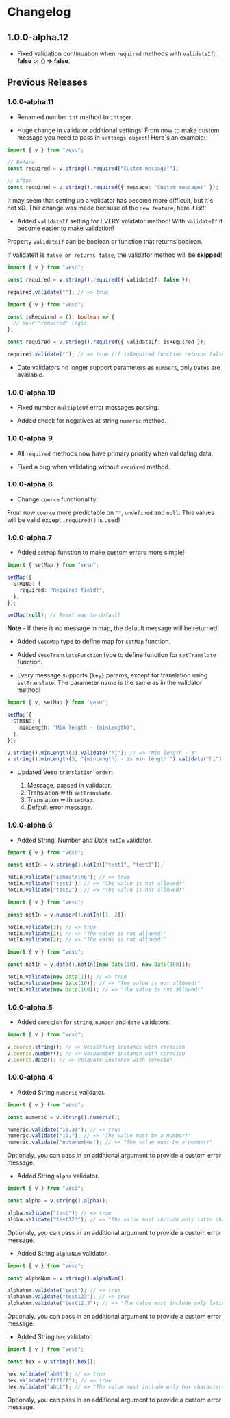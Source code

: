 # Changelog

## 1.0.0-alpha.12

- Fixed validation continuation when `required` methods with `validateIf`: **false** or **() => false**.

## Previous Releases

### 1.0.0-alpha.11

- Renamed number `int` method to `integer`.

- Huge change in validator additional settings! From now to make custom message you need to pass in `settings object`! Here`s an example:

```ts
import { v } from "veso";

// Before
const required = v.string().required("Custom message!");

// After
const required = v.string().required({ message: "Custom message!" });
```

It may seem that setting up a validator has become more difficult, but it's not xD.
This change was made because of the `new feature`, here it is!!!

- Added `validateIf` setting for EVERY validator method! With `validateIf` it become easier to make validation!

Property `validateIf` can be boolean or function that returns boolean.

If validateIf is `false or returns false`, the validator method will be **skipped**!

```ts
import { v } from "veso";

const required = v.string().required({ validateIf: false });

required.validate(""); // => true
```

```ts
import { v } from "veso";

const isRequired = (): boolean => {
  // Your "required" logic
};

const required = v.string().required({ validateIf: isRequired });

required.validate(""); // => true (if isRequired function returns false)
```

- Date validators no longer support parameters as `numbers`, only `Dates` are available.

### 1.0.0-alpha.10

- Fixed number `multipleOf` error messages parsing.

- Added check for negatives at string `numeric` method.

### 1.0.0-alpha.9

- All `required` methods now have primary priority when validating data.

- Fixed a bug when validating without `required` method.

### 1.0.0-alpha.8

- Change `coerce` functionality.

From now `coerce` more predictable on `""`, `undefined` and `null`. This values will be valid except `.required()` is used!

### 1.0.0-alpha.7

- Added `setMap` function to make custom errors more simple!

```ts
import { setMap } from "veso";

setMap({
  STRING: {
    required: "Required field!",
  },
});

setMap(null); // Reset map to default
```

**Note** - If there is no message in map, the default message will be returned!

- Added `VesoMap` type to define map for `setMap` function.

- Added `VesoTranslateFunction` type to define function for `setTranslate` function.

- Every message supports `{key}` params, except for translation using `setTranslate`! The parameter name is the same as in the validator method!

```ts
import { v, setMap } from "veso";

setMap({
  STRING: {
    minLength: "Min length - {minLength}",
  },
});

v.string().minLength(3).validate("hi"); // => "Min length - 3"
v.string().minLength(3, "{minLength} - is min length!").validate("hi"); // => "3 - is min length!"
```

- Updated Veso `translation order`:

  1. Message, passed in validator.
  2. Translation with `setTranslate`.
  3. Translation with `setMap`.
  4. Default error message.

### 1.0.0-alpha.6

- Added String, Number and Date `notIn` validator.

```ts
import { v } from "veso";

const notIn = v.string().notIn(["test1", "test2"]);

notIn.validate("somestring"); // => true
notIn.validate("test1"); // => "The value is not allowed!"
notIn.validate("test2"); // => "The value is not allowed!"
```

```ts
import { v } from "veso";

const notIn = v.number().notIn([1, 2]);

notIn.validate(3); // => true
notIn.validate(1); // => "The value is not allowed!"
notIn.validate(2); // => "The value is not allowed!"
```

```ts
import { v } from "veso";

const notIn = v.date().notIn([new Date(10), new Date(100)]);

notIn.validate(new Date(1)); // => true
notIn.validate(new Date(10)); // => "The value is not allowed!"
notIn.validate(new Date(100)); // => "The value is not allowed!"
```

### 1.0.0-alpha.5

- Added `corecion` for `string`, `number` and `date` validators.

```ts
import { v } from "veso";

v.coerce.string(); // => VesoString instance with corecion
v.coerce.number(); // => VesoNumber instance with corecion
v.coerce.date(); // => VesoDate instance with corecion
```

### 1.0.0-alpha.4

- Added String `numeric` validator.

```ts
import { v } from "veso";

const numeric = v.string().numeric();

numeric.validate("10.33"); // => true
numeric.validate("10."); // => "The value must be a number!"
numeric.validate("notanumber"); // => "The value must be a number!"
```

Optionaly, you can pass in an additional argument to provide a custom error message.

- Added String `alpha` validator.

```ts
import { v } from "veso";

const alpha = v.string().alpha();

alpha.validate("test"); // => true
alpha.validate("test123"); // => "The value must include only latin characters!"
```

Optionaly, you can pass in an additional argument to provide a custom error message.

- Added String `alphaNum` validator.

```ts
import { v } from "veso";

const alphaNum = v.string().alphaNum();

alphaNum.validate("test"); // => true
alphaNum.validate("test123"); // => true
alphaNum.validate("test12.3"); // => "The value must include only latin characters and numbers!"
```

Optionaly, you can pass in an additional argument to provide a custom error message.

- Added String `hex` validator.

```ts
import { v } from "veso";

const hex = v.string().hex();

hex.validate("ab03"); // => true
hex.validate("ffffff"); // => true
hex.validate("abct"); // => "The value must include only hex characters!"
```

Optionaly, you can pass in an additional argument to provide a custom error message.
